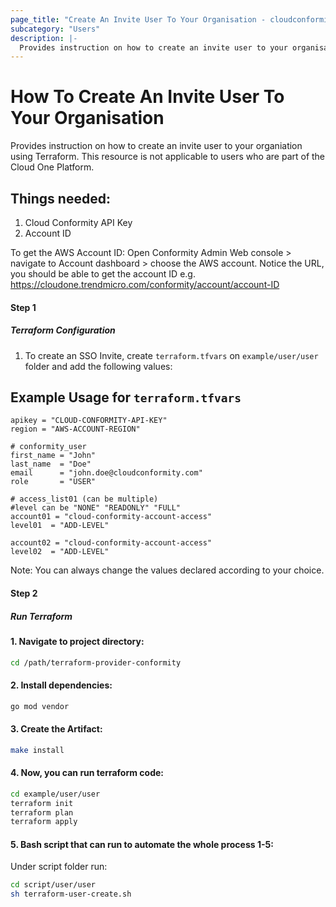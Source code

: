 ```yaml
---
page_title: "Create An Invite User To Your Organisation - cloudconformity_terraform"
subcategory: "Users"
description: |-
  Provides instruction on how to create an invite user to your organisation using Terraform. This resource is not applicable to users who are part of the Cloud One Platform.
---
```


# How To Create An Invite User To Your Organisation
Provides instruction on how to create an invite user to your organiation using Terraform. This resource is not applicable to users who are part of the Cloud One Platform.

## Things needed:
1. Cloud Conformity API Key
2. Account ID

To get the AWS Account ID:
Open Conformity Admin Web console > navigate to Account dashboard > choose the AWS account.
Notice the URL, you should be able to get the account ID e.g. https://cloudone.trendmicro.com/conformity/account/account-ID

#### Step 1

##### Terraform Configuration

1. To create an SSO Invite, create `terraform.tfvars` on `example/user/user` folder and add the following values:

## Example Usage for `terraform.tfvars`
```hcl
apikey = "CLOUD-CONFORMITY-API-KEY"
region = "AWS-ACCOUNT-REGION"

# conformity_user
first_name = "John"
last_name  = "Doe"
email      = "john.doe@cloudconformity.com"
role       = "USER"

# access_list01 (can be multiple)
#level can be "NONE" "READONLY" "FULL"
account01 = "cloud-conformity-account-access"
level01  = "ADD-LEVEL"

account02 = "cloud-conformity-account-access"
level02  = "ADD-LEVEL"
```
Note: You can always change the values declared according to your choice.

#### Step 2

##### Run Terraform

#### 1. Navigate to project directory:
```sh
cd /path/terraform-provider-conformity
```
#### 2. Install dependencies:
```sh
go mod vendor
```
#### 3. Create the Artifact:
```sh
make install
```
#### 4. Now, you can run terraform code:
```sh
cd example/user/user
terraform init
terraform plan
terraform apply
```
#### 5. Bash script that can run to automate the whole process 1-5:

Under script folder run:
```sh
cd script/user/user
sh terraform-user-create.sh
```